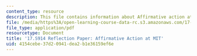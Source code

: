 ```yaml
---
content_type: resource
description: This file contains information about Affirmative action at MIT.
file: /media/https%3A/open-learning-course-data-rc.s3.amazonaws.com/17-s914-conversations-you-cant-have-on-campus-race-ethnicity-gender-and-identity-spring-2012/4154cebe37d20941dea2b1e36159ef6e_MIT17_S914S12_aa1.pdf
file_type: application/pdf
resourcetype: Document
title: '17.S914 Reflection Paper: Affirmative Action at MIT'
uid: 4154cebe-37d2-0941-dea2-b1e36159ef6e
---
```

